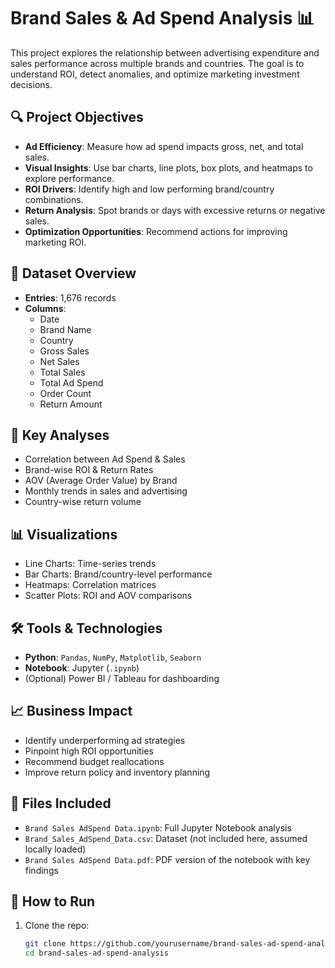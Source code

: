 # Brand Sales & Ad Spend Analysis 📊

This project explores the relationship between advertising expenditure and sales performance across multiple brands and countries. The goal is to understand ROI, detect anomalies, and optimize marketing investment decisions.

## 🔍 Project Objectives
- **Ad Efficiency**: Measure how ad spend impacts gross, net, and total sales.
- **Visual Insights**: Use bar charts, line plots, box plots, and heatmaps to explore performance.
- **ROI Drivers**: Identify high and low performing brand/country combinations.
- **Return Analysis**: Spot brands or days with excessive returns or negative sales.
- **Optimization Opportunities**: Recommend actions for improving marketing ROI.

## 📂 Dataset Overview
- **Entries**: 1,676 records
- **Columns**:
  - Date
  - Brand Name
  - Country
  - Gross Sales
  - Net Sales
  - Total Sales
  - Total Ad Spend
  - Order Count
  - Return Amount

## 🧪 Key Analyses
- Correlation between Ad Spend & Sales
- Brand-wise ROI & Return Rates
- AOV (Average Order Value) by Brand
- Monthly trends in sales and advertising
- Country-wise return volume

## 📊 Visualizations
- Line Charts: Time-series trends
- Bar Charts: Brand/country-level performance
- Heatmaps: Correlation matrices
- Scatter Plots: ROI and AOV comparisons

## 🛠️ Tools & Technologies
- **Python**: `Pandas`, `NumPy`, `Matplotlib`, `Seaborn`
- **Notebook**: Jupyter (`.ipynb`)
- (Optional) Power BI / Tableau for dashboarding

## 📈 Business Impact
- Identify underperforming ad strategies
- Pinpoint high ROI opportunities
- Recommend budget reallocations
- Improve return policy and inventory planning

## 📁 Files Included
- `Brand Sales AdSpend Data.ipynb`: Full Jupyter Notebook analysis
- `Brand_Sales_AdSpend_Data.csv`: Dataset (not included here, assumed locally loaded)
- `Brand Sales AdSpend Data.pdf`: PDF version of the notebook with key findings

## 🚀 How to Run
1. Clone the repo:  
   ```bash
   git clone https://github.com/yourusername/brand-sales-ad-spend-analysis.git
   cd brand-sales-ad-spend-analysis
